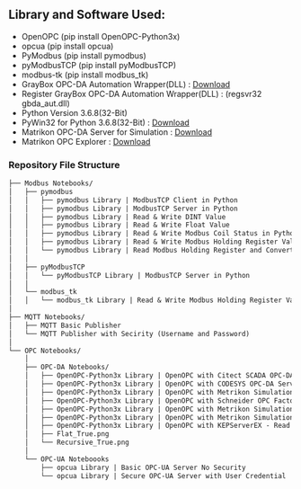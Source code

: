 ## Library and Software Used:

- OpenOPC (pip install OpenOPC-Python3x)
- opcua (pip install opcua)
- PyModbus (pip install pymodbus)
- pyModbusTCP (pip install pyModbusTCP)
- modbus-tk (pip install modbus_tk)
- GrayBox OPC-DA Automation Wrapper(DLL) : [Download](http://gestyy.com/etVI8J)
- Register GrayBox OPC-DA Automation Wrapper(DLL) : (regsvr32 gbda_aut.dll)
- Python Version 3.6.8(32-Bit)
- PyWin32 for Python 3.6.8(32-Bit) : [Download](http://gestyy.com/etVOqH)
- Matrikon OPC-DA Server for Simulation : [Download](http://gestyy.com/etVO0r)
- Matrikon OPC Explorer : [Download](http://gestyy.com/etVI9q)

### Repository File Structure
```markdown
├── Modbus Notebooks/
│   ├── pymodbus
│   │   ├── pymodbus Library | ModbusTCP Client in Python
│   │   ├── pymodbus Library | ModbusTCP Server in Python
│   │   ├── pymodbus Library | Read & Write DINT Value
│   │   ├── pymodbus Library | Read & Write Float Value
│   │   ├── pymodbus Library | Read & Write Modbus Coil Status in Python
│   │   ├── pymodbus Library | Read & Write Modbus Holding Register Values in Python
│   │   └── pymodbus Library | Read Modbus Holding Register and Convert it into Binary(Bits)
│   │
│   ├── pyModbusTCP
│   │   └── pyModbusTCP Library | ModbusTCP Server in Python
│   │
│   └── modbus_tk
│   │   └── modbus_tk Library | Read & Write Modbus Holding Register Values in Python
│   
├── MQTT Notebooks/
│   ├── MQTT Basic Publisher
│   └── MQTT Publisher with Secirity (Username and Password)
│   
└── OPC Notebooks/
    │
    ├── OPC-DA Notebooks/
    │   ├── OpenOPC-Python3x Library | OpenOPC with Citect SCADA OPC-DA Server
    │   ├── OpenOPC-Python3x Library | OpenOPC with CODESYS OPC-DA Server (Schneider Machine Expert Basic)
    │   ├── OpenOPC-Python3x Library | OpenOPC with Metrikon Simulation Server
    │   ├── OpenOPC-Python3x Library | OpenOPC with Schneider OPC Factory Server
    │   ├── OpenOPC-Python3x Library | OpenOPC with Metrikon Simulation Server - Getting Tag Properties
    │   ├── OpenOPC-Python3x Library | OpenOPC with Metrikon Simulation Server - Flat and Recursive Option
    │   ├── OpenOPC-Python3x Library | OpenOPC with KEPServerEX - Read and Write Tags
    │   ├── Flat_True.png
    │   └── Recursive_True.png
    │
    └── OPC-UA Noteboooks
        ├── opcua Library | Basic OPC-UA Server No Security
        └── opcua Library | Secure OPC-UA Server with User Credential

```
